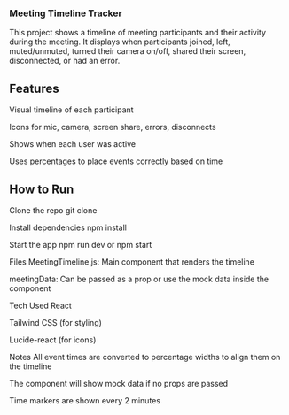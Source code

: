 ### Meeting Timeline Tracker
This project shows a timeline of meeting participants and their activity during the meeting. It displays when participants joined, left, muted/unmuted, turned their camera on/off, shared their screen, disconnected, or had an error.

## Features
Visual timeline of each participant

Icons for mic, camera, screen share, errors, disconnects

Shows when each user was active

Uses percentages to place events correctly based on time

## How to Run
Clone the repo
git clone <repo-url>

Install dependencies
npm install

Start the app
npm run dev or npm start

Files
MeetingTimeline.js: Main component that renders the timeline

meetingData: Can be passed as a prop or use the mock data inside the component

Tech Used
React

Tailwind CSS (for styling)

Lucide-react (for icons)

Notes
All event times are converted to percentage widths to align them on the timeline

The component will show mock data if no props are passed

Time markers are shown every 2 minutes

